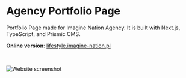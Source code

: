# Agency Portfolio Page

Portfolio Page made for Imagine Nation Agency. It is built with Next.js, TypeScript, and Prismic CMS.

**Online version**: [lifestyle.imagine-nation.pl](https://lifestyle.imagine-nation.pl)

&nbsp;

![Website screenshot](https://images.prismic.io/imagine-nation/654e4009531ac2845a252619_FB_IMAGINE.jpg?auto=format%2Ccompress&rect=0%2C0%2C1200%2C630&w=2400&h=1260)
